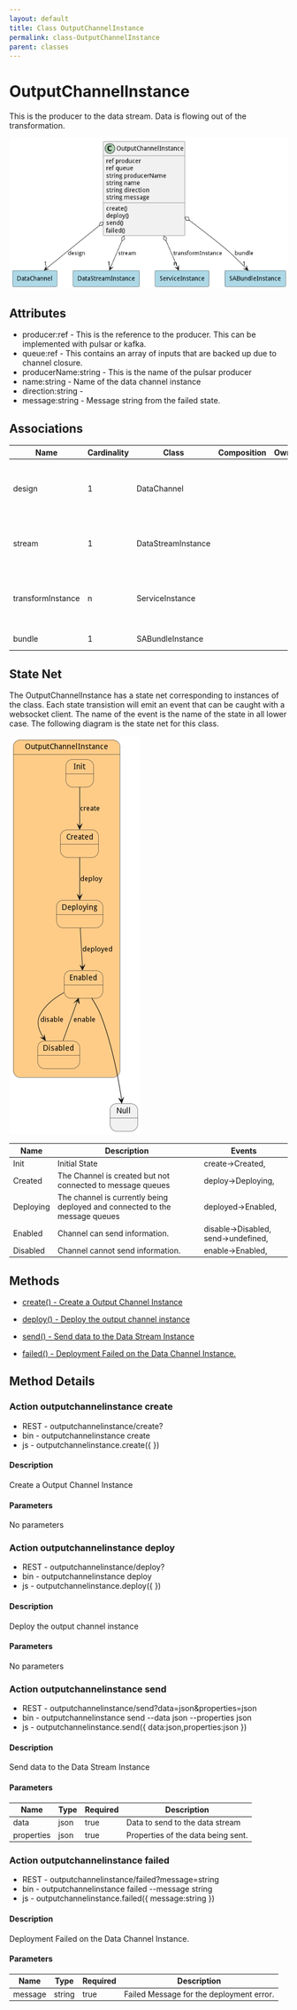 ```yaml
---
layout: default
title: Class OutputChannelInstance
permalink: class-OutputChannelInstance
parent: classes
---
```


# OutputChannelInstance

This is the producer to the data stream. Data is flowing out of the transformation.

![Logical Diagram](./logical.png)

## Attributes

* producer:ref - This is the reference to the producer. This can be implemented with pulsar or kafka.
* queue:ref - This contains an array of inputs that are backed up due to channel closure.
* producerName:string - This is the name of the pulsar producer
* name:string - Name of the data channel instance
* direction:string - 
* message:string - Message string from the failed state.


## Associations

| Name | Cardinality | Class | Composition | Owner | Description |
| --- | --- | --- | --- | --- | --- |
| design | 1 | DataChannel |  |  | Parent of the channel Instance. This is the definition of the channel. |
| stream | 1 | DataStreamInstance |  |  | This is the stream instance that is running the channel |
| transformInstance | n | ServiceInstance |  |  | This is the instance of the transformation Service for the channel. |
| bundle | 1 | SABundleInstance |  |  | This is the sabr instance |





## State Net
The OutputChannelInstance has a state net corresponding to instances of the class. Each state transistion will emit an 
event that can be caught with a websocket client. The name of the event is the name of the state in all lower case.
The following diagram is the state net for this class.

![State Net Diagram](./statenet.png)

| Name | Description | Events |
| --- | --- | --- |
| Init | Initial State | create-&gt;Created,  |
| Created | The Channel is created but not connected to message queues | deploy-&gt;Deploying,  |
| Deploying | The channel is currently being deployed and connected to the message queues | deployed-&gt;Enabled,  |
| Enabled | Channel can send information. | disable-&gt;Disabled, send-&gt;undefined,  |
| Disabled | Channel cannot send information. | enable-&gt;Enabled,  |



## Methods

* [create() - Create a Output Channel Instance](#action-create)

* [deploy() - Deploy the output channel instance](#action-deploy)

* [send() - Send data to the Data Stream Instance](#action-send)

* [failed() - Deployment Failed on the Data Channel Instance.](#action-failed)


<h2>Method Details</h2>
    
### Action outputchannelinstance create



* REST - outputchannelinstance/create?
* bin - outputchannelinstance create 
* js - outputchannelinstance.create({  })

#### Description
Create a Output Channel Instance

#### Parameters

No parameters



### Action outputchannelinstance deploy



* REST - outputchannelinstance/deploy?
* bin - outputchannelinstance deploy 
* js - outputchannelinstance.deploy({  })

#### Description
Deploy the output channel instance

#### Parameters

No parameters



### Action outputchannelinstance send



* REST - outputchannelinstance/send?data=json&amp;properties=json
* bin - outputchannelinstance send --data json --properties json
* js - outputchannelinstance.send({ data:json,properties:json })

#### Description
Send data to the Data Stream Instance

#### Parameters

| Name | Type | Required | Description |
|---|---|---|---|
| data | json |true | Data to send to the data stream |
| properties | json |true | Properties of the data being sent. |




### Action outputchannelinstance failed



* REST - outputchannelinstance/failed?message=string
* bin - outputchannelinstance failed --message string
* js - outputchannelinstance.failed({ message:string })

#### Description
Deployment Failed on the Data Channel Instance.

#### Parameters

| Name | Type | Required | Description |
|---|---|---|---|
| message | string |true | Failed Message for the deployment error. |





